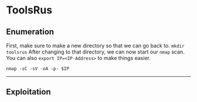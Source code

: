 # ToolsRus

## Enumeration
First, make sure to make a new directory so that we can go back to.
`mkdir toolsrus`
After changing to that directory, we can now start our `nmap` scan. You can also `export IP=<IP-Address>` to make things easier.

`nmap -sC -sV -oA -p- $IP`

---
## Exploitation

